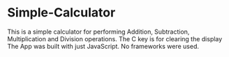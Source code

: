 # Simple-Calculator
This is a simple calculator for performing Addition, Subtraction, Multiplication and Division operations.
The C key is for clearing the display
The App was built with just JavaScript. No frameworks were used.
